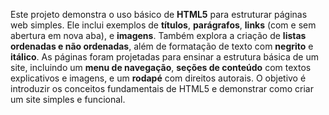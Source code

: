 Este projeto demonstra o uso básico de **HTML5** para estruturar páginas web simples. Ele inclui exemplos de **títulos**, **parágrafos**, **links** (com e sem abertura em nova aba), e **imagens**.
Também explora a criação de **listas ordenadas e não ordenadas**, além de formatação de texto com **negrito** e **itálico**. 
As páginas foram projetadas para ensinar a estrutura básica de um site, incluindo um **menu de navegação**, **seções de conteúdo** com textos explicativos e imagens, e um **rodapé** com direitos autorais. O objetivo é introduzir os conceitos fundamentais de HTML5 e demonstrar como criar um site simples e funcional.
